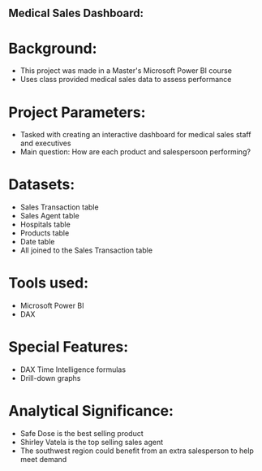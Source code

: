 ## Medical Sales Dashboard:

# Background:
- This project was made in a Master's Microsoft Power BI course
- Uses class provided medical sales data to assess performance

# Project Parameters:
- Tasked with creating an interactive dashboard for medical sales staff and executives
- Main question: How are each product and salespersoon performing?

# Datasets:
- Sales Transaction table
- Sales Agent table
- Hospitals table
- Products table
- Date table
- All joined to the Sales Transaction table


# Tools used:
- Microsoft Power BI
- DAX
  
# Special Features:
- DAX Time Intelligence formulas
- Drill-down graphs

# Analytical Significance:
- Safe Dose is the best selling product
- Shirley Vatela is the top selling sales agent
- The southwest region could benefit from an extra salesperson to help meet demand
